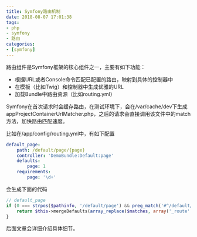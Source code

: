 ```yaml
---
title: Symfony路由机制
date: 2018-08-07 17:01:38
tags:
- php
- symfony
- 路由
categories:
- [symfony]
---
```

路由组件是Symfony框架的核心组件之一，主要有如下功能：

* 根据URL或者Console命令匹配已配置的路由，映射到具体的控制器中
* 在模板（比如Twig）和控制器中生成优雅的URL
* 加载Bundle中路由资源（比如routing.yml）

Symfony在首次请求时会缓存路由，在测试环境下，会在/var/cache/dev下生成appProjectContainerUrlMatcher.php，之后的请求会直接调用该文件中的match方法，加快路由匹配速度。

比如在/app/config/routing.yml中，有如下配置
```yaml
default_page:
    path: /default/page/{page}
    controller: 'DemoBundle:Default:page'
    defaults:
        page: 1
    requirements:
        page: '\d+'
```
会生成下面的代码
```php
// default_page
if (0 === strpos($pathinfo, '/default/page') && preg_match('#^/default/page(?:/(?P<page>\\d+))?$#sD', $pathinfo, $matches)) {
    return $this->mergeDefaults(array_replace($matches, array('_route' => 'default_page')), array (  'page' => 1,  '_controller' => 'DemoBundle\\Controller\\DefaultController::pageAction',));
}
```

后面文章会详细介绍具体细节。